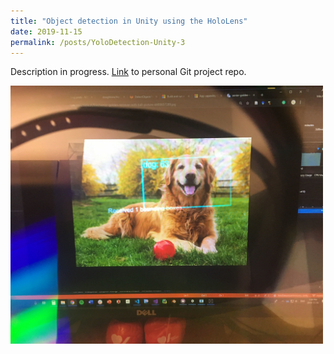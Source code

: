 ```yaml
---
title: "Object detection in Unity using the HoloLens"
date: 2019-11-15
permalink: /posts/YoloDetection-Unity-3
---
```


Description in progress. [Link](https://github.com/doughtmw/YoloDetectionHoloLens-Unity) to personal Git project repo.

<img src="/images/Yolo-Detection-Example.jpg" align="left" width="500">
<div style="margin-left: 500px"></div>
